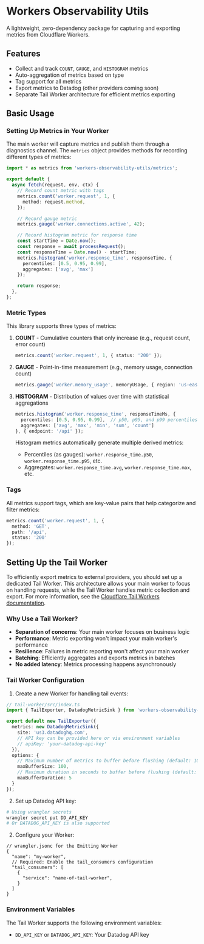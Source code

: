 # Workers Observability Utils

A lightweight, zero-dependency package for capturing and exporting metrics from Cloudflare Workers.

## Features

- Collect and track `COUNT`, `GAUGE`, and `HISTOGRAM` metrics
- Auto-aggregation of metrics based on type
- Tag support for all metrics
- Export metrics to Datadog (other providers coming soon)
- Separate Tail Worker architecture for efficient metrics exporting

## Basic Usage

### Setting Up Metrics in Your Worker

The main worker will capture metrics and publish them through a diagnostics channel. The `metrics` object provides methods for recording different types of metrics:

```typescript
import * as metrics from 'workers-observability-utils/metrics';

export default {
  async fetch(request, env, ctx) {
    // Record count metric with tags
    metrics.count('worker.request', 1, {
      method: request.method,
    });

    // Record gauge metric
    metrics.gauge('worker.connections.active', 42);

    // Record histogram metric for response time
    const startTime = Date.now();
    const response = await processRequest();
    const responseTime = Date.now() - startTime;
    metrics.histogram('worker.response_time', responseTime, {
      percentiles: [0.5, 0.95, 0.99],
      aggregates: ['avg', 'max']
    });

    return response;
  },
};
```

### Metric Types

This library supports three types of metrics:

1. **COUNT** - Cumulative counters that only increase (e.g., request count, error count)
   ```typescript
   metrics.count('worker.request', 1, { status: '200' });
   ```

2. **GAUGE** - Point-in-time measurement (e.g., memory usage, connection count)
   ```typescript
   metrics.gauge('worker.memory_usage', memoryUsage, { region: 'us-east' });
   ```

3. **HISTOGRAM** - Distribution of values over time with statistical aggregations
   ```typescript
   metrics.histogram('worker.response_time', responseTimeMs, {
     percentiles: [0.5, 0.95, 0.99],  // p50, p95, and p99 percentiles
     aggregates: ['avg', 'max', 'min', 'sum', 'count']
   }, { endpoint: '/api' });
   ```

   Histogram metrics automatically generate multiple derived metrics:
   - Percentiles (as gauges): `worker.response_time.p50`, `worker.response_time.p95`, etc.
   - Aggregates: `worker.response_time.avg`, `worker.response_time.max`, etc.

### Tags

All metrics support tags, which are key-value pairs that help categorize and filter metrics:

```typescript
metrics.count('worker.request', 1, {
  method: 'GET',
  path: '/api',
  status: '200'
});
```

## Setting Up the Tail Worker

To efficiently export metrics to external providers, you should set up a dedicated Tail Worker. This architecture allows your main worker to focus on handling requests, while the Tail Worker handles metric collection and export. For more information, see the [Cloudflare Tail Workers documentation](https://developers.cloudflare.com/workers/observability/logs/tail-workers/).

### Why Use a Tail Worker?

- **Separation of concerns**: Your main worker focuses on business logic
- **Performance**: Metric exporting won't impact your main worker's performance
- **Resilience**: Failures in metric reporting won't affect your main worker
- **Batching**: Efficiently aggregates and exports metrics in batches
- **No added latency**: Metrics processing happens asynchronously

### Tail Worker Configuration

1. Create a new Worker for handling tail events:

```typescript
// tail-worker/src/index.ts
import { TailExporter, DatadogMetricSink } from 'workers-observability-utils/tail';

export default new TailExporter({
  metrics: new DatadogMetricSink({
    site: 'us3.datadoghq.com',
    // API key can be provided here or via environment variables
    // apiKey: 'your-datadog-api-key'
  }),
  options: {
    // Maximum number of metrics to buffer before flushing (default: 100)
    maxBufferSize: 100,
    // Maximum duration in seconds to buffer before flushing (default: 5, max: 30)
    maxBufferDuration: 5
  }
});
```

2. Set up Datadog API key:

```bash
# Using wrangler secrets
wrangler secret put DD_API_KEY
# Or DATADOG_API_KEY is also supported
```

2. Configure your Worker:

```jsonc
// wrangler.jsonc for the Emitting Worker
{
  "name": "my-worker",
  // Required: Enable the tail_consumers configuration
  "tail_consumers": [
    {
      "service": "name-of-tail-worker",
    }
  ]
}
```

### Environment Variables

The Tail Worker supports the following environment variables:

- `DD_API_KEY` or `DATADOG_API_KEY`: Your Datadog API key
